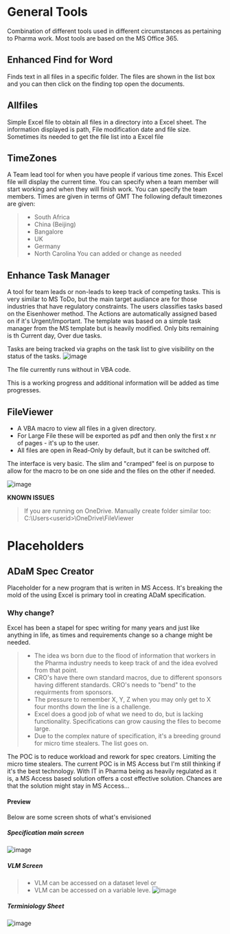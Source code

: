 # General Tools
Combination of different tools used in different circumstances as pertaining to Pharma work. Most tools are based on the MS Office 365.

## Enhanced Find for Word
Finds text in all files in a specific folder.
The files are shown in the list box and you can then click on the finding top open the documents.

## Allfiles
Simple Excel file to obtain all files in a directory into a Excel sheet.
The information displayed is path, File modification date and file size.
Sometimes its needed to get the file list into a Excel file

## TimeZones
A Team lead tool for when you have people if various time zones. This Excel file will display the current time.
You can specify when a team member will start working and when they will finish work.
You can specify the team members. Times are given in terms of GMT
The following default timezones are given:
> - South Africa
> - China (Beijing)
> - Bangalore
> - UK
> - Germany
> - North Carolina
You can added or change as needed

## Enhance Task Manager
A tool for team leads or non-leads to keep track of competing tasks. This is very similar to MS ToDo, but the main target audiance are for those industries that have regulatory constraints.
The users classifies tasks based on the Eisenhower method. The Actions are automatically assigned based on if it's Urgent/Important. The template was based on a simple task manager from the MS template but is heavily modified. Only bits remaining is th Current day, Over due tasks.

Tasks are being tracked via graphs on the task list to give visibility on the status of the tasks.
![image](https://github.com/user-attachments/assets/a20ed32a-dedd-4556-9f9e-a7427adc286d)

The file currently runs without in VBA code.

This is a working progress and additional information will be added as time progresses.

## FileViewer
 - A VBA macro to view all files in a given directory. 
 - For Large File these will be exported as pdf and then only the first x nr of pages - it's up to the user.
 - All files are open in Read-Only by default, but it can be switched off.

The interface is very basic. The slim and "cramped" feel is on purpose to allow for the macro to be on one side and the files on the other if needed.

![image](https://github.com/user-attachments/assets/7648dda7-27ef-4202-b3db-6723da6cac51)

**KNOWN ISSUES**
 > If you are running on OneDrive.
 > Manually create folder similar too: C:\Users\<userid>\OneDrive\FileViewer


# Placeholders
## ADaM Spec Creator
Placeholder for a new program that is writen in MS Access. It's breaking the mold of the using Excel is primary tool in creating ADaM specification.

### Why change?
Excel has been a stapel for spec writing for many years and just like anything in life, as times and requirements change so a change might be needed.
 > - The idea ws born due to the flood of information that workers in the Pharma industry needs to keep track of and the idea evolved from that point.
 > - CRO's have there own standard macros, due to different sponsors having different standards. CRO's needs to "bend" to the requirments from sponsors.
 > - The pressure to remember X, Y, Z when you may only get to X four months down the line is a challenge.
 > - Excel does a good job of what we need to do, but is lacking functionality. Specifications can grow causing the files to become large.
 > - Due to the complex nature of specification, it's a breeding ground for micro time stealers.
The list goes on. 

The POC is to reduce workload and rework for spec creators. Limiting the micro time stealers. The current POC is in MS Access but I'm still thinking if it's the best technology. With IT in Pharma being as heavily regulated as it is, a MS Access based solution offers a cost effective solution. Chances are that the solution might stay in MS Access... 

#### Preview

Below are some screen shots of what's envisioned

##### Specification main screen
![image](https://github.com/user-attachments/assets/7f024506-a9a6-462b-8732-3e30aa29cbb0)

##### VLM Screen
 > - VLM can be accessed on a dataset level or
 > - VLM can be accessed on a variable leve.
![image](https://github.com/user-attachments/assets/3d9ed2de-9af0-455d-9ca2-512fdaebe8f7)

##### Terminiology Sheet
![image](https://github.com/user-attachments/assets/487c1177-ea0c-4482-b52d-89faccde577e)

